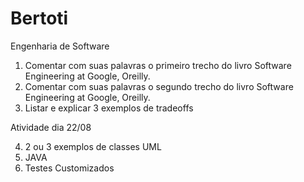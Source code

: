 # Bertoti
Engenharia de Software

1. Comentar com suas palavras o primeiro trecho do livro Software Engineering at Google, Oreilly.
2. Comentar com suas palavras o segundo trecho do livro Software Engineering at Google, Oreilly.
3. Listar e explicar 3 exemplos de tradeoffs
 
Atividade dia 22/08

4. 2 ou 3 exemplos de classes UML
5. JAVA
6. Testes Customizados
